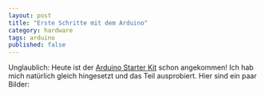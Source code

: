 ```yaml
---
layout: post
title: "Erste Schritte mit dem Arduino"
category: hardware
tags: arduino
published: false
---
```

Unglaublich: Heute ist der [Arduino Starter Kit][0] schon angekommen!
Ich hab mich natürlich gleich hingesetzt und das Teil ausprobiert. Hier
sind ein paar Bilder:



[0]: /2013/01/14/neues-projekt-arduino/

